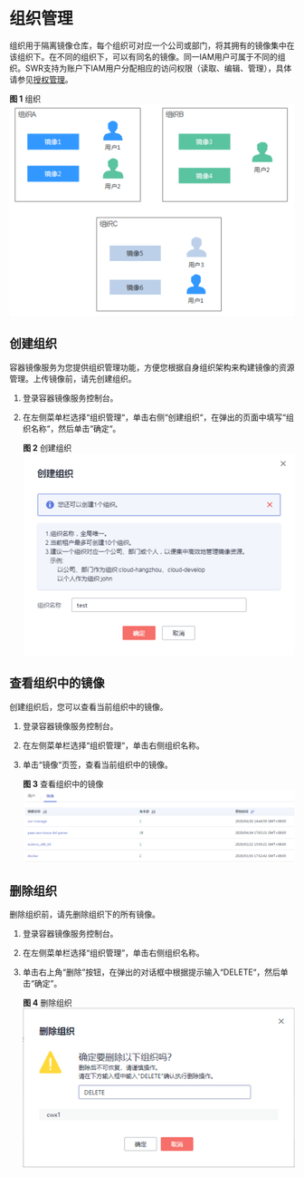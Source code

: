 # 组织管理<a name="swr_01_0014"></a>

组织用于隔离镜像仓库，每个组织可对应一个公司或部门，将其拥有的镜像集中在该组织下。在不同的组织下，可以有同名的镜像。同一IAM用户可属于不同的组织。SWR支持为账户下IAM用户分配相应的访问权限（读取、编辑、管理），具体请参见[授权管理](授权管理.md)。

**图 1**  组织<a name="fig1924953913304"></a>  
![](figures/组织.png "组织")

## 创建组织<a name="section12921632181415"></a>

容器镜像服务为您提供组织管理功能，方便您根据自身组织架构来构建镜像的资源管理。上传镜像前，请先创建组织。

1.  登录容器镜像服务控制台。
2.  在左侧菜单栏选择“组织管理“，单击右侧“创建组织“，在弹出的页面中填写“组织名称“，然后单击“确定“。

    **图 2**  创建组织<a name="zh-cn_topic_0083723847_fig184726532363"></a>  
    ![](figures/创建组织.png "创建组织")


## 查看组织中的镜像<a name="section119666311518"></a>

创建组织后，您可以查看当前组织中的镜像。

1.  登录容器镜像服务控制台。
2.  在左侧菜单栏选择“组织管理“，单击右侧组织名称。
3.  单击“镜像“页签，查看当前组织中的镜像。

    **图 3**  查看组织中的镜像<a name="fig371410427447"></a>  
    ![](figures/查看组织中的镜像.png "查看组织中的镜像")


## 删除组织<a name="section12282112143810"></a>

删除组织前，请先删除组织下的所有镜像。

1.  登录容器镜像服务控制台。
2.  在左侧菜单栏选择“组织管理”，单击右侧组织名称。
3.  单击右上角“删除”按钮，在弹出的对话框中根据提示输入“DELETE“，然后单击“确定”。

    **图 4**  删除组织<a name="fig152011835387"></a>  
    ![](figures/删除组织.png "删除组织")


